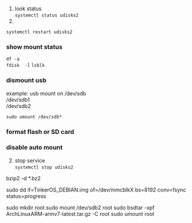 1. look status  
`systemctl status udisks2`
2. 
`systemctl restart udisks2`

### show mount status

`df -a`  
`fdisk  -l`
`lsblk`

### dismount usb

example: usb mount on /dev/sdb  
/dev/sdb1  
/dev/sdb2  

`sudo umount /dev/sdb*`

### format flash or SD card

### disable auto mount

2. stop service  
`systemctl stop udisks2`

bzip2 -d *.bz2

sudo dd if=TinkerOS_DEBIAN.img of=/dev/mmcblkX bs=8192 conv=fsync status=progress

sudo mkdir root
sudo mount /dev/sdb2 root
sudo bsdtar -xpf ArchLinuxARM-armv7-latest.tar.gz -C root
sudo umount root